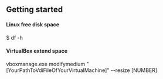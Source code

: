 Getting started
---------------

#### Linux free disk space

$ df -h

#### VirtualBox extend space

vboxmanage.exe modifymedium "[YourPathToVdiFileOfYourVirtualMachine]" --resize [NUMBER]
